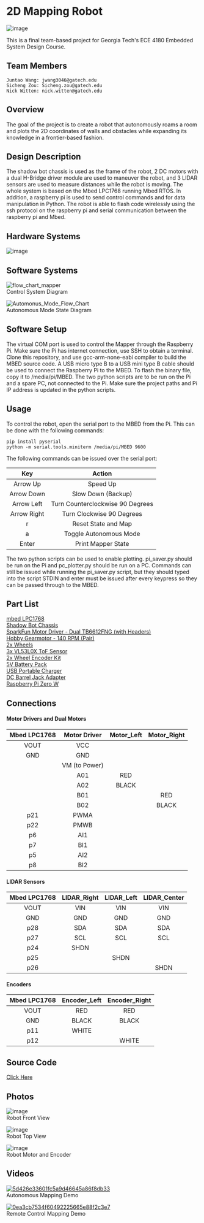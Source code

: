 # 2D Mapping Robot

![image](https://user-images.githubusercontent.com/59176907/166605907-93b266ab-1fa6-4b01-ad0f-eecf105977df.png)  


This is a final team-based project for Georgia Tech's ECE 4180 Embedded System Design Course.

## Team Members

    Juntao Wang: jwang3046@gatech.edu
    Sicheng Zou: Sicheng.zou@gatech.edu
    Nick Witten: nick.witten@gatech.edu
    
## Overview

The goal of the project is to create a robot that autonomously roams a room and plots the 2D coordinates of walls and obstacles while expanding its knowledge in a frontier-based fashion.

## Design Description

The shadow bot chassis is used as the frame of the robot, 2 DC motors with a dual H-Bridge driver module are used to maneuver the robot, and 3 LIDAR sensors are used to measure distances while the robot is moving. The whole system is based on the Mbed LPC1768 running Mbed RTOS. In addition, a raspberry pi is used to send control commands and for data manipulation in Python. The robot is able to flash code wirelessly using the ssh protocol on the raspberry pi and serial communication between the raspberry pi and Mbed. 

## Hardware Systems
![image](https://user-images.githubusercontent.com/59176907/166589332-684a14d0-5920-4d25-ae13-304ae478fbdf.png)

## Software Systems
![flow_chart_mapper](https://user-images.githubusercontent.com/64867842/166290131-8ed56b9a-3980-4f2d-981d-875d3332afb2.jpg)  
Control System Diagram  

![Automonus_Mode_Flow_Chart](https://user-images.githubusercontent.com/64867842/166316527-de09a802-df6c-48b6-8c22-c4eb831cb8b8.jpg)  
Autonomous Mode State Diagram  

## Software Setup

The virtual COM port is used to control the Mapper through the Raspberry Pi.  Make sure the Pi has internet connection, use SSH to obtain a terminal.  Clone this repository, and use gcc-arm-none-eabi compiler to build the MBED source code.  A USB micro type B to a USB mini type B cable should be used to connect the Raspberry Pi to the MBED.  To flash the binary file, copy it to /media/pi/MBED.  The two python scripts are to be run on the Pi and a spare PC, not connected to the Pi.  Make sure the project paths and Pi IP address is updated in the python scripts.

## Usage

To control the robot, open the serial port to the MBED from the Pi.  This can be done with the following commands:

    pip install pyserial
    python -m serial.tools.miniterm /media/pi/MBED 9600

The following commands can be issued over the serial port:
    
   | Key  | Action |
   | :---: | :---: |
   | Arrow Up    | Speed Up |
   | Arrow Down  | Slow Down (Backup) |
   | Arrow Left  | Turn Counterclockwise 90 Degrees |
   | Arrow Right | Turn Clockwise 90 Degrees |
   | r           | Reset State and Map |
   | a           | Toggle Autonomous Mode |
   | Enter       | Print Mapper State |
    
The two python scripts can be used to enable plotting.  pi_saver.py should be run on the Pi and pc_plotter.py should be run on a PC.  Commands
can still be issued while running the pi_saver.py script, but they should typed into the script STDIN and enter must be issued after every
keypress so they can be passed through to the MBED.

## Part List

   [mbed LPC1768](https://www.sparkfun.com/products/9564)  
   [Shadow Bot Chassis](https://www.sparkfun.com/products/13301)  
   [SparkFun Motor Driver - Dual TB6612FNG (with Headers)](https://www.sparkfun.com/products/14450)  
   [Hobby Gearmotor - 140 RPM (Pair)](https://www.sparkfun.com/products/13302)  
   [2x Wheels](https://www.sparkfun.com/products/13259)  
   [3x VL53L0X ToF Sensor](https://www.adafruit.com/product/3317)  
   [2x Wheel Encoder Kit ](https://www.sparkfun.com/products/12629)  
   [5V Battery Pack](https://www.sparkfun.com/products/9835)  
   [USB Portable Charger](https://us.anker.com/products/a1215)  
   [DC Barrel Jack Adapter](https://www.sparkfun.com/products/10811)  
   [Raspberry Pi Zero W](https://www.sparkfun.com/products/14277)  
    
## Connections

#### Motor Drivers and Dual Motors

   | Mbed LPC1768  | Motor Driver |  Motor_Left | Motor_Right |
   | :---: | :---: | :---: | :---: |
   | VOUT         |  VCC |
   | GND          |  GND |
   |              | VM (to Power) |
   |            |  A01     |       RED |
   |            |   A02     |       BLACK |
   |            |   B01      |          |       RED |
   |            |    B02      |          |       BLACK |
   | p21        |    PWMA |
   | p22        |    PMWB |
   | p6         |    AI1  |
   | p7         |    BI1  |
   | p5         |    AI2  |
   | p8         |    BI2  |

#### LIDAR Sensors

   | Mbed LPC1768 | LIDAR_Right  | LIDAR_Left  | LIDAR_Center |
   | :---: | :---: | :---: | :---: |
   | VOUT         | VIN          | VIN          | VIN |
   | GND          |  GND         |  GND        |  GND |
   | p28          |  SDA         |  SDA        |  SDA|
   | p27          |  SCL       |    SCL       |   SCL|
   | p24          |  SHDN      |
   | p25          |             |   SHDN |
   | p26          |             |            | SHDN |

#### Encoders

   | Mbed LPC1768 |   Encoder_Left |  Encoder_Right |
   | :---: | :---: | :---: |
   | VOUT      |     RED         |   RED |
   | GND        |    BLACK       |   BLACK |
   | p11        |    WHITE |
   | p12         | |                  WHITE |

## Source Code
[Click Here](https://github.com/Ericjuntao/4180_team_project_2D_mapping_bot/tree/main/src)

## Photos
![image](https://user-images.githubusercontent.com/103451305/166268167-431d8e7a-00c7-478a-a439-cd10e1d252b3.jpeg)  
Robot Front View  
  
  
![image](https://user-images.githubusercontent.com/103451305/166268255-cac2833a-e02a-4056-81dd-a8b20729ecb8.jpeg)  
Robot Top View  
  
  
![image](https://user-images.githubusercontent.com/103451305/166268281-64000073-e4c9-41c7-bfc8-bb1114eec288.jpeg)  
Robot Motor and Encoder  
  
  

## Videos

[![5d426e33601fc5a9d46645a86f8db33](https://user-images.githubusercontent.com/64867842/166330112-a8ef231e-3e2b-4b0d-a220-d8afc62608e4.png)](https://www.youtube.com/watch?v=H9ovxw3yx7E&ab_channel=ZouSicheng)  
Autonomous Mapping Demo  

[![0ea3cb7534f60492225665e88f2c3e7](https://user-images.githubusercontent.com/64867842/166330598-6b51ec51-b8f4-447f-ba78-00ca33d45f72.png)](https://www.youtube.com/watch?v=4T7IN5BH2GQ&ab_channel=ZouSicheng)  
Remote Control Mapping Demo






